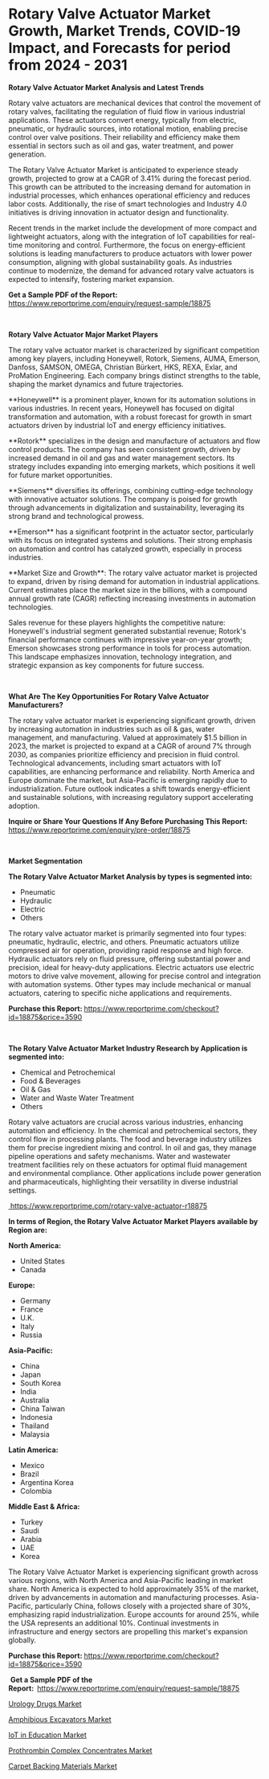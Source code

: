 <p><h1>Rotary Valve Actuator Market Growth, Market Trends, COVID-19 Impact, and Forecasts for period from 2024 - 2031</h1></p><p><strong>Rotary Valve Actuator Market Analysis and Latest Trends</strong></p>
<p><p>Rotary valve actuators are mechanical devices that control the movement of rotary valves, facilitating the regulation of fluid flow in various industrial applications. These actuators convert energy, typically from electric, pneumatic, or hydraulic sources, into rotational motion, enabling precise control over valve positions. Their reliability and efficiency make them essential in sectors such as oil and gas, water treatment, and power generation.</p><p>The Rotary Valve Actuator Market is anticipated to experience steady growth, projected to grow at a CAGR of 3.41% during the forecast period. This growth can be attributed to the increasing demand for automation in industrial processes, which enhances operational efficiency and reduces labor costs. Additionally, the rise of smart technologies and Industry 4.0 initiatives is driving innovation in actuator design and functionality.</p><p>Recent trends in the market include the development of more compact and lightweight actuators, along with the integration of IoT capabilities for real-time monitoring and control. Furthermore, the focus on energy-efficient solutions is leading manufacturers to produce actuators with lower power consumption, aligning with global sustainability goals. As industries continue to modernize, the demand for advanced rotary valve actuators is expected to intensify, fostering market expansion.</p></p>
<p><strong>Get a Sample PDF of the Report:&nbsp;</strong> <a href="https://www.reportprime.com/enquiry/request-sample/18875?utm_campaign=5&utm_medium=2&utm_source=Github&utm_content=ia&utm_term=22112024&utm_id=rotary-valve-actuator">https://www.reportprime.com/enquiry/request-sample/18875</a></p>
<p>&nbsp;</p>
<p><strong>Rotary Valve Actuator Major Market Players</strong></p>
<p><p>The rotary valve actuator market is characterized by significant competition among key players, including Honeywell, Rotork, Siemens, AUMA, Emerson, Danfoss, SAMSON, OMEGA, Christian Bürkert, HKS, REXA, Exlar, and ProMation Engineering. Each company brings distinct strengths to the table, shaping the market dynamics and future trajectories.</p><p>**Honeywell** is a prominent player, known for its automation solutions in various industries. In recent years, Honeywell has focused on digital transformation and automation, with a robust forecast for growth in smart actuators driven by industrial IoT and energy efficiency initiatives.</p><p>**Rotork** specializes in the design and manufacture of actuators and flow control products. The company has seen consistent growth, driven by increased demand in oil and gas and water management sectors. Its strategy includes expanding into emerging markets, which positions it well for future market opportunities.</p><p>**Siemens** diversifies its offerings, combining cutting-edge technology with innovative actuator solutions. The company is poised for growth through advancements in digitalization and sustainability, leveraging its strong brand and technological prowess.</p><p>**Emerson** has a significant footprint in the actuator sector, particularly with its focus on integrated systems and solutions. Their strong emphasis on automation and control has catalyzed growth, especially in process industries.</p><p>**Market Size and Growth**: The rotary valve actuator market is projected to expand, driven by rising demand for automation in industrial applications. Current estimates place the market size in the billions, with a compound annual growth rate (CAGR) reflecting increasing investments in automation technologies.</p><p>Sales revenue for these players highlights the competitive nature: Honeywell's industrial segment generated substantial revenue; Rotork's financial performance continues with impressive year-on-year growth; Emerson showcases strong performance in tools for process automation. This landscape emphasizes innovation, technology integration, and strategic expansion as key components for future success.</p></p>
<p>&nbsp;</p>
<p><strong>What Are The Key Opportunities For Rotary Valve Actuator Manufacturers?</strong></p>
<p><p>The rotary valve actuator market is experiencing significant growth, driven by increasing automation in industries such as oil & gas, water management, and manufacturing. Valued at approximately $1.5 billion in 2023, the market is projected to expand at a CAGR of around 7% through 2030, as companies prioritize efficiency and precision in fluid control. Technological advancements, including smart actuators with IoT capabilities, are enhancing performance and reliability. North America and Europe dominate the market, but Asia-Pacific is emerging rapidly due to industrialization. Future outlook indicates a shift towards energy-efficient and sustainable solutions, with increasing regulatory support accelerating adoption.</p></p>
<p><strong>Inquire or Share Your Questions If Any Before Purchasing This Report:</strong> <a href="https://www.reportprime.com/enquiry/pre-order/18875?utm_campaign=5&utm_medium=2&utm_source=Github&utm_content=ia&utm_term=22112024&utm_id=rotary-valve-actuator">https://www.reportprime.com/enquiry/pre-order/18875</a></p>
<p>&nbsp;</p>
<p><strong>Market Segmentation</strong></p>
<p><strong>The Rotary Valve Actuator Market Analysis by types is segmented into:</strong></p>
<p><ul><li>Pneumatic</li><li>Hydraulic</li><li>Electric</li><li>Others</li></ul></p>
<p><p>The rotary valve actuator market is primarily segmented into four types: pneumatic, hydraulic, electric, and others. Pneumatic actuators utilize compressed air for operation, providing rapid response and high force. Hydraulic actuators rely on fluid pressure, offering substantial power and precision, ideal for heavy-duty applications. Electric actuators use electric motors to drive valve movement, allowing for precise control and integration with automation systems. Other types may include mechanical or manual actuators, catering to specific niche applications and requirements.</p></p>
<p><strong>Purchase this Report:&nbsp;</strong><a href="https://www.reportprime.com/checkout?id=18875&price=3590&utm_campaign=5&utm_medium=2&utm_source=Github&utm_content=ia&utm_term=22112024&utm_id=rotary-valve-actuator">https://www.reportprime.com/checkout?id=18875&price=3590</a></p>
<p>&nbsp;</p>
<p><strong>The Rotary Valve Actuator Market Industry Research by Application is segmented into:</strong></p>
<p><ul><li>Chemical and Petrochemical</li><li>Food & Beverages</li><li>Oil & Gas</li><li>Water and Waste Water Treatment</li><li>Others</li></ul></p>
<p><p>Rotary valve actuators are crucial across various industries, enhancing automation and efficiency. In the chemical and petrochemical sectors, they control flow in processing plants. The food and beverage industry utilizes them for precise ingredient mixing and control. In oil and gas, they manage pipeline operations and safety mechanisms. Water and wastewater treatment facilities rely on these actuators for optimal fluid management and environmental compliance. Other applications include power generation and pharmaceuticals, highlighting their versatility in diverse industrial settings.</p></p>
<p><a href="https://www.reportprime.com/rotary-valve-actuator-r18875?utm_campaign=5&utm_medium=2&utm_source=Github&utm_content=ia&utm_term=22112024&utm_id=rotary-valve-actuator">&nbsp;https://www.reportprime.com/rotary-valve-actuator-r18875</a></p>
<p><strong>In terms of Region, the Rotary Valve Actuator Market Players available by Region are:</strong></p>
<p>
    <p> <strong> North America: </strong>
        <ul>
            <li>United States</li>
            <li>Canada</li>
        </ul>
        </p> 
    <p> <strong> Europe: </strong>
        <ul>
            <li>Germany</li>
            <li>France</li>
            <li>U.K.</li>
            <li>Italy</li>
            <li>Russia</li>
        </ul>
        </p> 
    <p> <strong> Asia-Pacific: </strong>
        <ul>
            <li>China</li>
            <li>Japan</li>
            <li>South Korea</li>
            <li>India</li>
            <li>Australia</li>
            <li>China Taiwan</li>
            <li>Indonesia</li>
            <li>Thailand</li>
            <li>Malaysia</li>
        </ul>
        </p> 
    <p> <strong> Latin America: </strong>
        <ul>
            <li>Mexico</li>
            <li>Brazil</li>
            <li>Argentina Korea</li>
            <li>Colombia</li>
        </ul>
        </p> 
    <p> <strong> Middle East & Africa: </strong>
        <ul>
            <li>Turkey</li>
            <li>Saudi</li>
            <li>Arabia</li>
            <li>UAE</li>
            <li>Korea</li>
        </ul>
    </p>
    </p>
<p><p>The Rotary Valve Actuator Market is experiencing significant growth across various regions, with North America and Asia-Pacific leading in market share. North America is expected to hold approximately 35% of the market, driven by advancements in automation and manufacturing processes. Asia-Pacific, particularly China, follows closely with a projected share of 30%, emphasizing rapid industrialization. Europe accounts for around 25%, while the USA represents an additional 10%. Continual investments in infrastructure and energy sectors are propelling this market's expansion globally.</p></p>
<p><strong>Purchase this Report: </strong><a href="https://www.reportprime.com/checkout?id=18875&price=3590&utm_campaign=5&utm_medium=2&utm_source=Github&utm_content=ia&utm_term=22112024&utm_id=rotary-valve-actuator">https://www.reportprime.com/checkout?id=18875&price=3590</a></p>
<p>&nbsp;<strong>Get a Sample PDF of the Report:&nbsp;&nbsp;</strong><a href="https://www.reportprime.com/enquiry/request-sample/18875?utm_campaign=5&utm_medium=2&utm_source=Github&utm_content=ia&utm_term=22112024&utm_id=rotary-valve-actuator">https://www.reportprime.com/enquiry/request-sample/18875</a></p>
<p><strong></strong></p>
<p><p><a href="https://issuu.com/reportprime-2/docs/urology-drugs-market-size-2030.pptx_99a499695f2507?utm_campaign=5&utm_medium=2&utm_source=Github&utm_content=ia&utm_term=22112024&utm_id=rotary-valve-actuator">Urology Drugs Market</a></p><p><a href="https://github.com/lylyparadise/Market-Research-Report-List-5/blob/main/amphibious-excavators-market.md?utm_campaign=5&utm_medium=2&utm_source=Github&utm_content=ia&utm_term=22112024&utm_id=rotary-valve-actuator">Amphibious Excavators Market</a></p><p><a href="https://www.linkedin.com/pulse/iot-education-market-analysis-forecast-74-cagr-detailed-1fh2e?utm_campaign=5&utm_medium=2&utm_source=Github&utm_content=ia&utm_term=22112024&utm_id=rotary-valve-actuator">IoT in Education Market</a></p><p><a href="https://issuu.com/reportprime-2/docs/prothrombin-complex-concentrates-ma_c83ae8a4ed4690?utm_campaign=5&utm_medium=2&utm_source=Github&utm_content=ia&utm_term=22112024&utm_id=rotary-valve-actuator">Prothrombin Complex Concentrates Market</a></p><p><a href="https://www.linkedin.com/pulse/carpet-backing-materials-market-growth-insights-sales-channels-0sjde?utm_campaign=5&utm_medium=2&utm_source=Github&utm_content=ia&utm_term=22112024&utm_id=rotary-valve-actuator">Carpet Backing Materials Market</a></p></p>